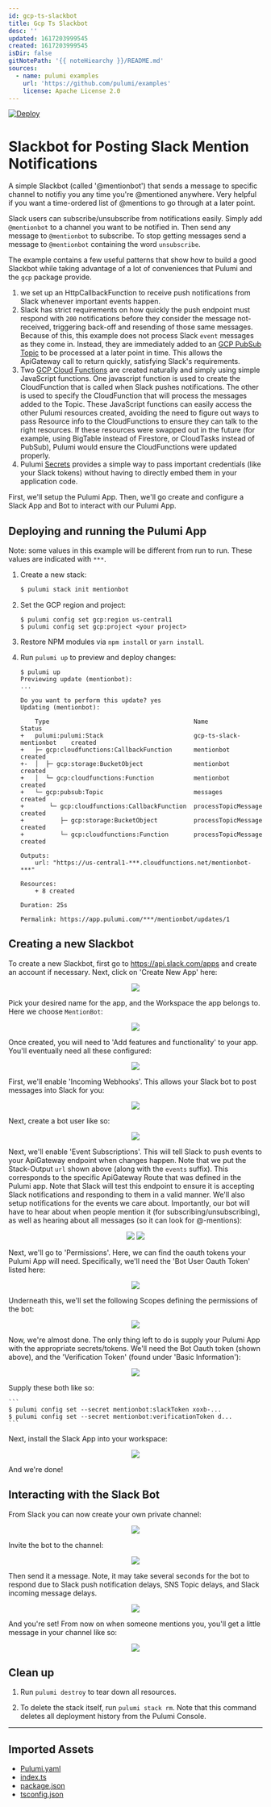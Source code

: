 ```yaml
---
id: gcp-ts-slackbot
title: Gcp Ts Slackbot
desc: ''
updated: 1617203999545
created: 1617203999545
isDir: false
gitNotePath: '{{ noteHiearchy }}/README.md'
sources:
  - name: pulumi examples
    url: 'https://github.com/pulumi/examples'
    license: Apache License 2.0
---
```

[![Deploy](https://get.pulumi.com/new/button.svg)](https://app.pulumi.com/new)

# Slackbot for Posting Slack Mention Notifications

A simple Slackbot (called '@mentionbot') that sends a message to specific channel to notifiy you any time you're @mentioned anywhere.  Very helpful if you want a time-ordered list of @mentions to go through at a later point.

Slack users can subscribe/unsubscribe from notifications easily.  Simply add `@mentionbot` to a channel you want to be notified in.  Then send any message to `@mentionbot` to subscribe.  To stop getting messages send a message to `@mentionbot` containing the word `unsubscribe`.

The example contains a few useful patterns that show how to build a good Slackbot while taking advantage of a lot of conveniences that Pulumi and the `gcp` package provide.

1. we set up an HttpCallbackFunction to receive push notifications from Slack whenever important events happen.
2. Slack has strict requirements on how quickly the push endpoint must respond with `200` notifications before they consider the message not-received, triggering back-off and resending of those same messages.  Because of this, this example does not process Slack `event` messages as they come in.  Instead, they are immediately added to an [GCP PubSub Topic](https://cloud.google.com/pubsub/) to be processed at a later point in time.  This allows the ApiGateway call to return quickly, satisfying Slack's requirements.
3. Two [GCP Cloud Functions](https://cloud.google.com/functions/) are created naturally and simply using simple JavaScript functions.  One javascript function is used to create the CloudFunction that is called when Slack pushes notifications.  The other is used to specify the CloudFunction that will process the messages added to the Topic.  These JavaScript functions can easily access the other Pulumi resources created, avoiding the need to figure out ways to pass Resource info to the CloudFunctions to ensure they can talk to the right resources.  If these resources were swapped out in the future (for example, using BigTable instead of Firestore, or CloudTasks instead of PubSub), Pulumi would ensure the CloudFunctions were updated properly.
4. Pulumi [Secrets](https://www.pulumi.com/docs/intro/concepts/config/) provides a simple way to pass important credentials (like your Slack tokens) without having to directly embed them in your application code.

First, we'll setup the Pulumi App.  Then, we'll go create and configure a Slack App and Bot to interact with our Pulumi App.

## Deploying and running the Pulumi App

Note: some values in this example will be different from run to run.  These values are indicated
with `***`.

1. Create a new stack:

   ```bash
   $ pulumi stack init mentionbot
   ```

2. Set the GCP region and project:

   ```
   $ pulumi config set gcp:region us-central1
   $ pulumi config set gcp:project <your project>
   ```

3. Restore NPM modules via `npm install` or `yarn install`.

4. Run `pulumi up` to preview and deploy changes:

   ```
   $ pulumi up
   Previewing update (mentionbot):
   ...

   Do you want to perform this update? yes
   Updating (mentionbot):

       Type                                        Name                       Status
   +   pulumi:pulumi:Stack                         gcp-ts-slack-mentionbot    created
   +   ├─ gcp:cloudfunctions:CallbackFunction      mentionbot                 created
   +-  │  ├─ gcp:storage:BucketObject              mentionbot                 created
   +   │  └─ gcp:cloudfunctions:Function           mentionbot                 created
   +   └─ gcp:pubsub:Topic                         messages                   created
   +       └─ gcp:cloudfunctions:CallbackFunction  processTopicMessage        created
   +          ├─ gcp:storage:BucketObject          processTopicMessage        created
   +          └─ gcp:cloudfunctions:Function       processTopicMessage        created

   Outputs:
       url: "https://us-central1-***.cloudfunctions.net/mentionbot-***"

   Resources:
       + 8 created

   Duration: 25s

   Permalink: https://app.pulumi.com/***/mentionbot/updates/1
   ```

## Creating a new Slackbot

To create a new Slackbot, first go to <https://api.slack.com/apps> and create an account if necessary.  Next, click on 'Create New App' here:

<p align=center>
<img src=https://user-images.githubusercontent.com/4564579/55648728-e7127180-5795-11e9-9ddf-849d789ea05b.png>
</p>

Pick your desired name for the app, and the Workspace the app belongs to.  Here we choose `MentionBot`:

<p align=center>
<img src=https://user-images.githubusercontent.com/4564579/55648747-f7c2e780-5795-11e9-9f95-e715ba76b7c8.png>
</p>

Once created, you will need to 'Add features and functionality' to your app. You'll eventually need all these configured:

<p align=center>
<img src=https://user-images.githubusercontent.com/4564579/55648788-15904c80-5796-11e9-9c6c-27f68c900f13.png>
</p>

First, we'll enable 'Incoming Webhooks'.  This allows your Slack bot to post messages into Slack for you:

<p align=center>
<img src=https://user-images.githubusercontent.com/4564579/55648806-22ad3b80-5796-11e9-8dfd-ba86b7ba9351.png>
</p>

Next, create a bot user like so:

<p align=center>
<img src=https://user-images.githubusercontent.com/4564579/55648827-32c51b00-5796-11e9-9abc-086a3760f6af.png>
</p>

Next, we'll enable 'Event Subscriptions'.  This will tell Slack to push events to your ApiGateway endpoint when changes happen.  Note that we put the Stack-Output `url` shown above (along with the `events` suffix).  This corresponds to the specific ApiGateway Route that was defined in the Pulumi app. Note that Slack will test this endpoint to ensure it is accepting Slack notifications and responding to them in a valid manner.  We'll also setup notifications for the events we care about.  Importantly, our bot will have to hear about when people mention it (for subscribing/unsubscribing), as well as hearing about all messages (so it can look for @-mentions):

<p align=center>
<img src=https://user-images.githubusercontent.com/4564579/55648880-58522480-5796-11e9-95fd-edfc9d12c381.png>
<img src=https://user-images.githubusercontent.com/4564579/55648902-63a55000-5796-11e9-8cf6-8e8f4909d600.png>
</p>

Next, we'll go to 'Permissions'.  Here, we can find the oauth tokens your Pulumi App will need.  Specifically, we'll need the 'Bot User Oauth Token' listed here:

<p align=center>
<img src=https://user-images.githubusercontent.com/4564579/55648951-7fa8f180-5796-11e9-81ba-b45d7ebc4bb7.png>
</p>

Underneath this, we'll set the following Scopes defining the permissions of the bot:

<p align=center>
   <img src=https://user-images.githubusercontent.com/4564579/55647362-55edcb80-5792-11e9-8f60-ae5261fa9c9a.png>
</p>

Now, we're almost done.  The only thing left to do is supply your Pulumi App with the appropriate secrets/tokens.  We'll need the Bot Oauth token (shown above), and the 'Verification Token' (found under 'Basic Information'):

<p align=center>
   <img src=https://user-images.githubusercontent.com/4564579/55647507-af55fa80-5792-11e9-80bf-b07b894d996f.png>
</p>

Supply these both like so:

````
```
$ pulumi config set --secret mentionbot:slackToken xoxb-...
$ pulumi config set --secret mentionbot:verificationToken d...
```
````

Next, install the Slack App into your workspace:

<p align=center>
   <img src=https://user-images.githubusercontent.com/4564579/55647599-eaf0c480-5792-11e9-88c5-83daefb32580.png>
</p>

And we're done!

## Interacting with the Slack Bot

From Slack you can now create your own private channel:

<p align=center>
<img src=https://user-images.githubusercontent.com/4564579/55647696-2ab7ac00-5793-11e9-8165-5672146036d3.png>
</p>

Invite the bot to the channel:

<p align=center>
<img src=https://user-images.githubusercontent.com/4564579/55647722-40c56c80-5793-11e9-8a97-5ce087d2bfe3.png>
</p>

Then send it a message.  Note, it may take several seconds for the bot to respond due to Slack push notification delays, SNS Topic delays, and Slack incoming message delays.

<p align=center>
<img src=https://user-images.githubusercontent.com/4564579/55648466-3e641200-5795-11e9-9917-e64cdf45b63e.png>
</p>

And you're set!  From now on when someone mentions you, you'll get a little message in your channel like so:

<p align=center>
<img src=https://user-images.githubusercontent.com/4564579/55648631-b0d4f200-5795-11e9-886a-8ce0f932e9f1.png>
</p>

## Clean up

1. Run `pulumi destroy` to tear down all resources.

2. To delete the stack itself, run `pulumi stack rm`. Note that this command deletes all deployment history from the Pulumi Console.

* * *

## Imported Assets

- [Pulumi.yaml](/assets/pulumi.yaml)
- [index.ts](/assets/index.ts)
- [package.json](/assets/package.json)
- [tsconfig.json](/assets/tsconfig.json)

